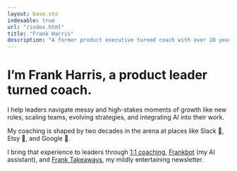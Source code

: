 ```yaml
---
layout: base.vto
indexable: true
url: "/index.html"
title: "Frank Harris"
description: "A former product executive turned coach with over 20 years of experience at companies like Slack, Etsy, and Google."
---
```


# I’m Frank Harris, a product leader turned coach.

I help leaders navigate messy and high-stakes moments of growth like new roles, scaling teams, evolving strategies, and integrating AI into their work.

My coaching is shaped by two decades in the arena at places like <span class="font-medium">Slack</span> <span class="relative -top-[0.1em] inline-block">🙌</span>, <span class="font-medium">Etsy</span> <span class="relative -top-[0.0em] inline-block">🧶</span>, and <span class="font-medium">Google</span> <span class="relative -top-[0.1em] inline-block">🤖</span>.

I bring that experience to leaders through [1:1 coaching](/coaching), [Frankbot](https://tryfrank.chat) (my AI assistant), and [Frank Takeaways](https://franktakeaways.com/), my <span class="hidden md:inline-block">mildly entertaining</span> newsletter.
